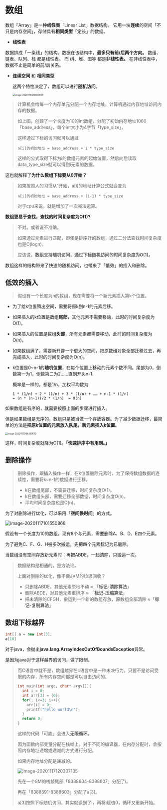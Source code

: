 # 数组

数组「Array」是一种**线性表**「Linear List」数据结构。
它用一块**连续**的空间「不只是内存空间」，存储具有**相同类型**「定长」的数据。

 - **线性表**
 
数据排成「一条线」的结构。数据在该结构中，**最多只有前/后两个方向。**
数组、链表、队列、栈 都是线性表。
而 树、堆、图等 都是**非线性表。**
 在非线性表中，数据不止是简单的前/后关系。
 
- **连续空间** 和 **相同类型**

    这两个特性决定了，数组可以进行**随机访问**。

    <img src="https://gitee.com/wangigor/typora-images/raw/master/数组int a.png" alt="image-20201116215800609" style="zoom:50%;" />

> 计算机会给每一个内存单元分配一个内存地址，计算机通过内存地址访问内存的数据。
>
> 如上图，创建了一个长度为10的int数组，分配了初始内存地址1000「base_address」，每个int大小为4字节「type_size」。
>
> 这样通过下标的访问就可以通过
>
> ```伪代码
> a[i]的初始地址 = base_address + i * type_size
> ```
>
> 这样的公式取得下标为i的数组元素的起始位置，然后向后读取data_type_size就可以得到i元素的数据。

这也就解释了**为什么数组下标要从0开始？**

> 如果按照人的习惯从1开始，a[i]的地址计算公式就会变为
>
> ```伪代码
> a[i]的初始地址 = base_address + (i-1) * type_size
> ```
>
> 对于cpu来说，就是增加了一次减法运算。

**数组更易于查找，查找的时间复杂度为O(1)?**

> 不对。或者说不准确。
>
> 如果通过元素进行匹配，即使是排序好的数组，通过二分法查找时间复杂度也是O(logn)。
>
> 应该说，**数组支持随机访问，通过下标随机访问的时间复杂度为O(1)。**





数组这样的结构带来了快速的随机访问，也带来了「低效」的插入和删除。

## 低效的插入

> 假设有一个长度为n的数组，现在需要将一个新元素插入第k个位置。

- 为了给k位置腾出空间，需要将原k到n-1的元素后移。

- 如果插入的k位置是数组**尾部**，其他元素不需要移动，此时的时间复杂度为O(1)。

- 如果插入的位置是数组**头部**，所有元素都需要移动，此时的时间复杂度为O(n)。

- 如果数组满了，需要新开辟一个更大的空间，把原数组对象全部迁移过去，再完成插入，此时的时间复杂度为O(n)。

- k位置是0~n-1的**随机位置**，在每个位置上移动的元素个数不同。尾部为0，倒数第一为1，倒数第二为2……直到开头n-1.

  概率是一样的，都是1/n，加权平均数为

  ```公式
  1 * (1/n) + 2 * (1/n) + 3 * (1/n) + …… + n-1 * (1/n)
  = (n * (n-1))/2 * (1/n)  = O(n)
  ```

如果数组是有序的，就需要按照上面的步骤进行插入。

但是如果数组是无序的，数组只是被当做一个存放容器。为了减少数据迁移，最简单的方法是**把原k位置的元素放入队尾，新元素插入k位置**。

<img src="https://gitee.com/wangigor/typora-images/raw/master/数组快速插入.png" alt="image-20201117094437670" style="zoom:50%;" />

这样，时间复杂度就降为O(1)。**「快速排序中有用到。」**



## 删除操作

> 删除操作，跟插入操作一样，在k位置删除元素时，为了保持数组数据的连续性，需要将k~n-1的数据进行迁移。
>
> - k在数组尾部，不需要迁移，时间复杂度O(1)。
> - k在数组头部，需要迁移全部数据，时间复杂度O(n)。
> - 平均时间复杂度也是O(n)。

为了对删除进行优化，可以采用「**空间换时间**」的方式。

![image-20201117101550868](https://gitee.com/wangigor/typora-images/raw/master/数组删除.png)

假设有一个长度为10的数组，现有8个与元素，需要删除A、B、D、E四个元素。

为了避免C、F、G、H被多次搬运，先把四个元素标记为已删除。

当数组没有空间存放新元素时：再把ABDE，一起清除，只搬运一次。

> 数据结构是相通的，是方法论。
>
> 上面对删除的优化，像不像JVM的垃圾回收？
>
> - 只删除ABDE，其他元素原地不动 ≈ 「**标记-清除算法**」
> - 删除ABDE，对其他元素重排序 ≈ 「**标记-压缩算法**」
> - 把未清除的CFGH，搬运到一个新的数组存放，原数组全部清除 ≈「**标记-复制算法**」

## 数组下标越界



```java
int[] a = new int[3];
a[10]
```

对于java，会抛出**java.lang.ArrayIndexOutOfBoundsException**异常。

是因为java对于这样越界的访问，做了限制。

> 而C语言中就不是，数组越界在c语言中是一种未决行为。只要不是访问受限的内存，所有内存空间都是可以自由访问的。
>
> ```c
> int main(int argc, char* argv[]){ 
>   int i = 0; 
>   int arr[3] = {0}; 
>   for(; i<=3; i++){ 
>     arr[i] = 0; 
>     printf("hello world\n"); 
>   } 
>   return 0;
> }
> ```
>
> 这样的代码「可能」会进入**无限循环。**
>
> 因为函数内部变量分配在栈帧上，对于不同的编译器，在内存分配时，会按照内存地址递增或递减的方式进行分配。
>
> 如果内存地址分配是递减的。
>
> ![image-20201117120307135](https://gitee.com/wangigor/typora-images/raw/master/数组-越界-栈帧分配.png)
>
> 先在一个8M的栈帧尾部「8388604-8388607」分配了i。
>
> 再在「8388591-8388603」分配了a[3]。
>
> a[3]按照下标随机访问，其实就读到了i，再将i赋值0，循环又重新开始。

